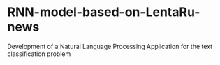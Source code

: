 # RNN-model-based-on-LentaRu-news
Development of a Natural Language Processing Application for the text classification problem
